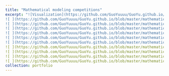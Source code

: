 ```yaml
---
title: "Mathematical modeling competitions"
excerpt: "![Visualization](https://github.com/GuoYuuuu/GuoYu.github.io/blob/master/mathematical/1.png?raw=true)
![ ](https://github.com/GuoYuuuu/GuoYu.github.io/blob/master/mathematical/2.png?raw=true)
![ ](https://github.com/GuoYuuuu/GuoYu.github.io/blob/master/mathematical/3.png?raw=true)
![ ](https://github.com/GuoYuuuu/GuoYu.github.io/blob/master/mathematical/4.png?raw=true)
![ ](https://github.com/GuoYuuuu/GuoYu.github.io/blob/master/mathematical/5.png?raw=true)
![ ](https://github.com/GuoYuuuu/GuoYu.github.io/blob/master/mathematical/6.png?raw=true)
![ ](https://github.com/GuoYuuuu/GuoYu.github.io/blob/master/mathematical/7.png?raw=true)"
![ ](https://github.com/GuoYuuuu/GuoYu.github.io/blob/master/mathematical/8.png?raw=true)
![ ](https://github.com/GuoYuuuu/GuoYu.github.io/blob/master/mathematical/9.png?raw=true)
![ ](https://github.com/GuoYuuuu/GuoYu.github.io/blob/master/mathematical/10.png?raw=true)
![ ](https://github.com/GuoYuuuu/GuoYu.github.io/blob/master/mathematical/11.png?raw=true)"
collection: portfolio
---
```

